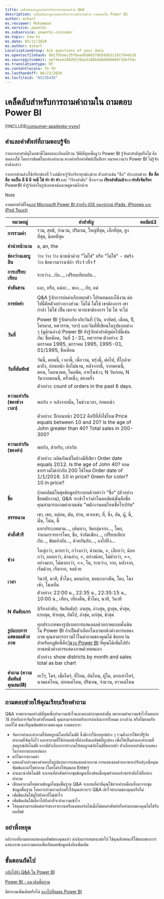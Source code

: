 ```yaml
---
title: เคล็ดลับและลูกเล่นสำหรับการถามตอบด้วย Q&A
description: เคล็ดลับและลูกเล่นสำหรับการถามคำถามด้วย ถามตอบใน Power BI
author: mihart
ms.reviewer: Mohammad
ms.service: powerbi
ms.subservice: powerbi-consumer
ms.topic: how-to
ms.date: 03/11/2020
ms.author: mihart
LocalizationGroup: Ask questions of your data
ms.openlocfilehash: 891795eec35fbead6d66370d59db511917d4eb26
ms.sourcegitcommit: eef4eee24695570ae3186b4d8d99660df16bf54c
ms.translationtype: HT
ms.contentlocale: th-TH
ms.lasthandoff: 06/23/2020
ms.locfileid: "85235436"
---
```

# <a name="tips-for-asking-questions-in-power-bi-qa"></a>เคล็ดลับสำหรับการถามคำถามใน ถามตอบ Power BI

[!INCLUDE[consumer-appliesto-yyny](../includes/consumer-appliesto-yyny.md)]

## <a name="words-and-terminology-that-qa-recognizes"></a>คำและคำศัพท์ที่ถามตอบรู้จัก
รายการคำสำคัญในหน้านี้ไม่ค่อยละเอียดถี่ถ้วน  วิธีดีที่สุดเพื่อดูว่า Power BI รู้จักคำสำคัญหรือไม่ คือทดลองใช้ โดยการพิมพ์ในกล่องคำถาม  หากคำหรือคำศัพท์เป็นสีเทา หมายความว่า Power BI ไม่รู้จักคำดังกล่าว

รายการด้านล่างใช้กริยาช่องที่ 1 แต่มักจะรู้จักกริยาทุกช่องด้วย ตัวอย่างเช่น "คือ" ประกอบด้วย: **คือ** **คือ** **คือ** **จะเป็น** **มี** **มี** **มี**  **จะมี** **ได้** **ทำ** **ทำ** **ทำ**  และ “เรียงลำดับ” ซึ่งจะรวม **เรียงลำดับแล้ว**และ**หำลังจัดเรียง**  PowerBI ยังรู้จักคำในรูปเอกพจน์และพหูพจน์อีกด้วย 

> [!NOTE]
> ถามตอบยังมีใน[แอป Microsoft Power BI สำหรับ iOS บนอุปกรณ์ iPads, iPhones และ iPod Touch](mobile/mobile-apps-ios-qna.md)
>  


|หมวดหมู่  |คำสำคัญ  |คอลัมน์3  |
|---------|---------|---------|
|**การรวมค่า**     | รวม, สุทธิ, จำนวน, ปริมาณ, ใหญ่ที่สุด, เล็กที่สุด, สูงที่สุด, น้อยที่สุด          |
|     |         |         
**คำนำหน้านาม**     |  a, an, the              |
|     |         |         
|**ช่องว่างและบูลีน**     |   ว่าง ว่าง ว่าง นำหน้าด้วย "ไม่ใช่" หรือ "ไม่ใช่" - สตริงว่าง ข้อความว่างเปล่า จริง t เท็จ f          |
|     |         |         |
|**การเปรียบเทียบ**     |   ระหว่าง...กับ..., เปรียบเทียบกับ...            |
|     |         |         |
|**คำสันธาน**     |  และ, หรือ, แต่ละ... ของ..., กับ, แต่       |         
|          |         |
|**การย่อคำ**     |  Q&A รู้จักการย่อคำเกือบทุกตัว โปรดทดลองใช้งาน  ต่อไปนี้คือตัวอย่างบางส่วน: ไม่ได้ ไม่ใช่ เขาต้องการ เขากำลัง ไม่ใช่ เป็น เธอจะ พวกเขาต้องการ ไม่ ไม่ จะไม่          |
|        |         |
|**วันที่**     |       Power BI รู้จักคำเกี่ยวกับวันที่ (วัน, อาทิตย์, เดือน, ปี, ไตรมาส, ทศวรรษ, ฯลฯ) และวันที่ที่เขียนในรูปแบบต่าง ๆ (ดูด้านล่าง) Power BI ยังรู้จักคำสำคัญต่อไปนี้เช่นกัน: ชื่อเดือน, วันที่ 1-31, ทศวรรษ ตัวอย่าง: 3 มกราคม 1995, มกราคม 1995, 1995-01, 01/1995, ชื่อเดือน         |
|        |         |
|**วันที่สัมพัทธ์**     |   วันนี้, ตอนนี้, เวลานี้, เมื่อวาน, พรุ่งนี้, ต่อไป, ที่ใกล้จะมาถึง, ก่อนหน้า อีกไม่นาน, หลังจากนี้, จากตอนนี้, ตอน, ในอนาคต, ในอดีต, ภายในช่วง, N วันก่อน, N วันจากตอนนี้, ครั้งหนึ่ง, สองครั้ง|
|    |  ตัวอย่าง: count of orders in the past 6 days.  |            |
|        |         |
|**ความเท่ากัน (ของช่วงเวลา)**     |   พอกับ = หลังจากนั้น, ในช่วงเวลา, ก่อนหน้า  |
|  |ตัวอย่าง: ปีก่อนหน้า 2012 คือปีที่สั่งใช่ไหม Price equals between 10 and 20? Is the age of John greater than 40? Total sales in 200-300?              |
|        |         |
|**ความเท่ากัน (ของค่า)**     |   พอกับ, สำหรับ, เท่ากับ |
|   | ตัวอย่าง: ผลิตภัณฑ์ใดบ้างมีสีเขียว Order date equals 2012. Is the age of John 40? ยอดขายรวมไม่เท่ากับ 200 ใช่ไหม Order date of 1/1/2016. 10 in price? Green for color? 10 in price?              |
|        |         |
|**ชื่อ**     |       ถ้าคอลัมน์ในชุดข้อมูลประกอบด้วยคำว่า "ชื่อ" (ตัวอย่าง ชื่อพนักงาน), Q&A จะเข้าใจว่าคำในคอลัมน์นั้นคือชื่อ คุณสามารถถามคำถามเช่น "พนักงานคนไหนชื่อโรเบิร์ต"          |
|        |         |
**สรรพนาม**  | เขา, เธอ, หล่อน, มัน, ท่าน, พวกเขา, ที่,  ซึ่ง,  อัน,  ผู้, นี่,  นั่น,  โน่น,  นี้
|**คำสั่งคิวรี**     |    แยกประเภทตาม..., เส้นทาง, จัดกลุ่มจาก..., โดย, จำแนกรายการโดย, ชื่อ, จำกัดเพียง..., เปรียบเทียบกับ..., ขัดแย้งกับ..., ด้วยกันกับ..., ลงไปถึง...             |
|        |         |
|**ช่วง**     |      ใหญ่กว่า, มากกว่า, กว้างกว่า, ด้านบน, >, เล็กกว่า, น้อยกว่า, แคบกว่า, ด้านล่าง, <, อย่างน้อย, ไม่ต่ำกว่า, >=, อย่างมาก, ไม่มากกว่า, <=, ใน, ระหว่าง, จาก, หลังจาก, เริ่มด้วย, เริ่มจาก, จบด้วย           |
|        |         |
**เวลา**  |วินาที, นาที, ชั่วโมง, ตอนบ่าย, ตอนกลางคืน, โมง, โมงเช้า, โมงเย็น  |
|  |  ตัวอย่าง: 22:00 น., 22:35 น., 22:35:15 น., 10:00 น., เที่ยง, เที่ยงคืน, ชั่วโมง, นาที, วินาที  |
|  |  |
|**N อันดับแรก**     |     (เรียงลำดับ, จัดอันดับ): บนสุด, ล่างสุด, สูงสุด, ต่ำสุด, แรกสุด, ท้ายสุด, ถัดไป, ล่าสุด, แก่สุด, ช้าสุด            |
|        |         |
|**รูปแบบการแสดงผลด้วยภาพ**     |  ทุกประเภทของรูปแบบการแสดงผลด้วยภาพแบบดั้งเดิมใน Power BI  ถ้าเป็นตัวเลือกในบานหน้าต่างการแสดงภาพ คุณสามารถรวมไว้ในคำถามของคุณได้  ข้อยกเว้นสำหรับกฎข้อนี้คือ[วิชวล Power BI](../developer/visuals/power-bi-custom-visuals.md) ที่คุณได้เพิ่มไปยังบานหน้าต่างการแสดงภาพด้วยตนเอง  |
|  |  ตัวอย่าง: show districts by month and sales total as bar chart               |
|        |         |
|**คำถาม (ความสัมพันธ์ คุณสมบัติ)**  | อะไร, ใคร, เมื่อไหร่, ที่ไหน, อันไหน, ผู้ใด, มากเท่าไหร่, นานแค่ไหน, บ่อยแค่ไหน, ปริมาณ, จำนวน, ยาวแค่ไหน                |

## <a name="qa-helps-you-phrase-the-question"></a>ถามตอบช่วยให้คุณเรียบเรียงคำถาม
Q&A จะพยายามอย่างดีที่สุดเพื่อทำความเข้าใจและตอบคำถามเหล่านั้น พยายามทำความเข้าใจในหลายวิธี สำหรับการจัดเรียงคำทั้งหมดนี้ คุณสามารถยอมรับการดำเนินการทั้งหมด บางส่วน หรือไม่ยอมรับเลยก็ได้ ขณะที่คุณพิมพ์คำถามของคุณ ถามตอบจะ:

* จัดการคำและคำถามให้สมบูรณ์โดยอัตโนมัติ ซึ่งมีการใช้กลยุทธ์ต่าง ๆ รวมถึงการใช้คำที่รู้จัก คำถามที่จัดเก็บไว้ และคำถามที่ใช้ก่อนหน้าที่ส่งกลับผลลัพธ์ที่ถูกต้อง เพื่อให้เป็นคำและคำถามที่สมบูรณ์อัตโนมัติ หากมีตัวเลือกการทำงานให้สมบูรณ์อัตโนมัติหลายตัว ตัวเลือกเหล่านั้นจะแสดงในรายการแบบหล่นลง
* แก้ไขการสะกดคำ
* แสดงตัวอย่างของคำตอบในรูปแบบการแสดงผลด้วยภาพ การแสดงผลด้วยภาพจะปรับปรุงเมื่อคุณพิมพ์และแก้ไขคำถาม (โดยไม่รอให้คุณกด Enter)
* คำแนะนำอัตโนมัติ จะแทนที่คำศัพท์จากชุดข้อมูลเบื้องต้นเมื่อคุณย้ายเคอร์เซอร์กลับไปที่กล่องคำถาม
* เขียนคำถามใหม่ตามข้อมูลในชุดพื้นฐาน Q&A จะแทนที่คำที่คุณใช้ด้วยคำเหมือนซึ่งมาจากชุดข้อมูลพื้นฐาน โดยการอ่านทวนอีกครั้งให้คุณทราบว่า Q&A เข้าใจคำถามของคุณหรือไม่ 
* เพิ่มขีดเส้นใต้คู่ไปยังคำที่ไม่เข้าใจ
* เพิ่มขีดเส้นใต้เดี่ยวไปยังคำที่จะทำความเข้าใจ
* ให้คุณสามารถติดต่อเจ้าของรายงานหรือแดชบอร์ดได้เมื่อไม่พบคำศัพท์หรือคำตอบของคุณไม่ได้รับผลลัพธ์

## <a name="dont-stop-now"></a>อย่าพึ่งหยุด
หลังจากที่ถามตอบแสดงผลลัพธ์ของคุณแล้ว ดำเนินการสนทนาต่อไป ใช้คุณลักษณะที่โต้ตอบของการแสดงภาพ และถามตอบเพื่อเปิดเผยข้อมูลเชิงลึกเพิ่มเติม

## <a name="next-steps"></a>ขั้นตอนถัดไป
[กลับไปยัง Q&A ใน Power BI](end-user-q-and-a.md)  

[Power BI - แนวคิดพื้นฐาน](end-user-basic-concepts.md)  

มีคำถามเพิ่มเติมหรือไม่ [ลองไปที่ชุมชน Power BI](https://community.powerbi.com/)

